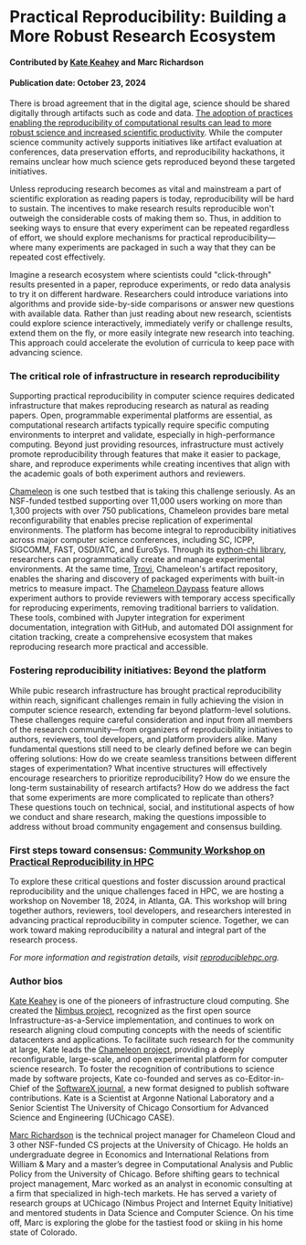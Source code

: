 # Practical Reproducibility: Building a More Robust Research Ecosystem

#### Contributed by [Kate Keahey](https://github.com/keahey) and Marc Richardson

#### Publication date: October 23, 2024

There is broad agreement that in the digital age, science should be shared digitally through artifacts such as code and data. [The adoption of practices enabling the reproducibility of computational results can lead to more robust science and increased scientific productivity](https://wordpress.cels.anl.gov/nimbusproject/wp-content/uploads/sites/116/2023/08/Reproducibility_On_Chameleon-3.pdf). While the computer science community actively supports initiatives like artifact evaluation at conferences, data preservation efforts, and reproducibility hackathons, it remains unclear how much science gets reproduced beyond these targeted initiatives.

Unless reproducing research becomes as vital and mainstream a part of scientific exploration as reading papers is today, reproducibility will be hard to sustain. The incentives to make research results reproducible won't outweigh the considerable costs of making them so. Thus, in addition to seeking ways to ensure that every experiment can be repeated regardless of effort, we should explore mechanisms for practical reproducibility—where many experiments are packaged in such a way that they can be repeated cost effectively.

Imagine a research ecosystem where scientists could "click-through" results presented in a paper, reproduce experiments, or redo data analysis to try it on different hardware. Researchers could introduce variations into algorithms and provide side-by-side comparisons or answer new questions with available data. Rather than just reading about new research, scientists could explore science interactively, immediately verify or challenge results, extend them on the fly, or more easily integrate new research into teaching. This approach could accelerate the evolution of curricula to keep pace with advancing science.

### The critical role of infrastructure in research reproducibility

Supporting practical reproducibility in computer science requires dedicated infrastructure that makes reproducing research as natural as reading papers. Open, programmable experimental platforms are essential, as computational research artifacts typically require specific computing environments to interpret and validate, especially in high-performance computing. Beyond just providing resources, infrastructure must actively promote reproducibility through features that make it easier to package, share, and reproduce experiments while creating incentives that align with the academic goals of both experiment authors and reviewers.

[Chameleon](https://chameleoncloud.org) is one such testbed that is taking this challenge seriously. As an NSF-funded testbed supporting over 11,000 users working on more than 1,300 projects with over 750 publications, Chameleon provides bare metal reconfigurability that enables precise replication of experimental environments. The platform has become integral to reproducibility initiatives across major computer science conferences, including SC, ICPP, SIGCOMM, FAST, OSDI/ATC, and EuroSys. Through its [python-chi library](https://python-chi.readthedocs.io/), researchers can programmatically create and manage experimental environments. At the same time, [Trovi](https://trovi.chameleoncloud.org/dashboard/), Chameleon's artifact repository, enables the sharing and discovery of packaged experiments with built-in metrics to measure impact. The [Chameleon Daypass](https://chameleoncloud.readthedocs.io/en/latest/technical/daypass.html) feature allows experiment authors to provide reviewers with temporary access specifically for reproducing experiments, removing traditional barriers to validation. These tools, combined with Jupyter integration for experiment documentation, integration with GitHub, and automated DOI assignment for citation tracking, create a comprehensive ecosystem that makes reproducing research more practical and accessible.

### Fostering reproducibility initiatives: Beyond the platform

While pubic research infrastructure has brought practical reproducibility within reach, significant challenges remain in fully achieving the vision in computer science research, extending far beyond platform-level solutions. These challenges require careful consideration and input from all members of the research community—from organizers of reproducibility initiatives to authors, reviewers, tool developers, and platform providers alike. Many fundamental questions still need to be clearly defined before we can begin offering solutions: How do we create seamless transitions between different stages of experimentation? What incentive structures will effectively encourage researchers to prioritize reproducibility? How do we ensure the long-term sustainability of research artifacts? How do we address the fact that some experiments are more complicated to replicate than others? These questions touch on technical, social, and institutional aspects of how we conduct and share research, making the questions impossible to address without broad community engagement and consensus building.

### First steps toward consensus: [Community Workshop on Practical Reproducibility in HPC](https://reproduciblehpc.org)

To explore these critical questions and foster discussion around practical reproducibility and the unique challenges faced in HPC, we are hosting a workshop on November 18, 2024, in Atlanta, GA. This workshop will bring together authors, reviewers, tool developers, and researchers interested in advancing practical reproducibility in computer science. Together, we can work toward making reproducibility a natural and integral part of the research process.

*For more information and registration details, visit [reproduciblehpc.org](https://reproduciblehpc.org).*

### Author bios

[Kate Keahey](https://cs.uchicago.edu/people/kate-keahey) is one of the pioneers of infrastructure cloud computing. She created the [Nimbus project](http://www.nimbusproject.org/), recognized as the first open source Infrastructure-as-a-Service implementation, and continues to work on research aligning cloud computing concepts with the needs of scientific datacenters and applications. To facilitate such research for the community at large, Kate leads the [Chameleon project](http://www.chameleoncloud.org/), providing a deeply reconfigurable, large-scale, and open experimental platform for computer science research. To foster the recognition of contributions to science made by software projects, Kate co-founded and serves as co-Editor-in-Chief of the [SoftwareX journal](http://www.journals.elsevier.com/softwarex/), a new format designed to publish software contributions. Kate is a Scientist at Argonne National Laboratory and a Senior Scientist The University of Chicago Consortium for Advanced Science and Engineering (UChicago CASE).

[Marc Richardson](https://www.linkedin.com/in/marcwitasee) is the technical project manager for Chameleon Cloud and 3 other NSF-funded CS projects at the University of Chicago. He holds an undergraduate degree in Economics and International Relations from William & Mary and a master’s degree in Computational Analysis and Public Policy from the University of Chicago. Before shifting gears to technical project management, Marc worked as an analyst in economic consulting at a firm that specialized in high-tech markets. He has served a variety of research groups at UChicago (Nimbus Project and Internet Equity Initiative) and mentored students in Data Science and Computer Science. On his time off, Marc is exploring the globe for the tastiest food or skiing in his home state of Colorado.


<!---
Publish: yes
Track: community
Topics: conferences and workshops, reproducibility
--->
